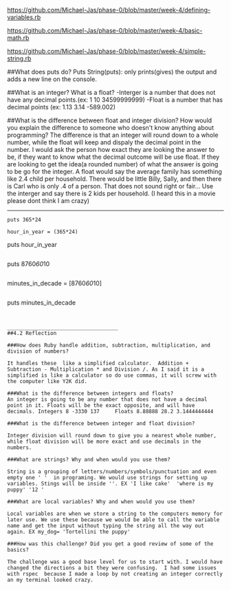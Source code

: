 
https://github.com/Michael-Jas/phase-0/blob/master/week-4/defining-variables.rb

https://github.com/Michael-Jas/phase-0/blob/master/week-4/basic-math.rb

https://github.com/Michael-Jas/phase-0/blob/master/week-4/simple-string.rb

##What does puts do?
Puts String(puts): only prints(gives) the output and adds a new line on the console.

##What is an integer? What is a float?
-Interger is a number that does not have any decimal points.(ex: 1   10   34599999999)
-Float is a number that has decimal points (ex: 1.13   3.14   -589.002)

##What is the difference between float and integer division? How would you explain the difference to someone who doesn't know anything about programming?
The difference is that an integer will round down to a whole number, while the float will keep and dispaly the decimal point in the number. I would ask the person how exact they are looking the answer to be, if they want to know what the decimal outcome will be use float. If they are looking to get the idea(a rounded number) of what the answer is going to be go for the integer.
A float would say the average family has something like 2.4 child per household. There would be little Billy, Sally, and then there is Carl who is only .4 of a person. That does not sound right or fair... Use the interger and say there is 2 kids per household. (I heard this in a movie please dont think I am crazy)

_____________________________________

```
puts 365*24
```
```
hour_in_year = (365*24)
```
puts hour_in_year
```

```
puts 8760*60*10
```
```
minutes_in_decade = [8760*60*10]
```
```
puts minutes_in_decade
```


____________________________________
##4.2 Reflection

###How does Ruby handle addition, subtraction, multiplication, and division of numbers?

It handles these  like a simplified calculator.  Addition +  Subtraction - Multiplication * and Division /. As I said it is a simplified is like a calculator so do use commas, it will screw with the computer like Y2K did.

###What is the difference between integers and floats?
An integer is going to be any number that does not have a decimal point in it. Floats will be the exact opposite, and will have decimals. Integers 8 -3330 137     Floats 8.88888 28.2 3.1444444444

###What is the difference between integer and float division?

Integer division will round down to give you a nearest whole number, while float division will be more exact and use decimals in the numbers.

###What are strings? Why and when would you use them?

String is a grouping of letters/numbers/symbols/punctuation and even empty one ' '  in programing. We would use strings for setting up variables. Stings will be inside ''. EX 'I like cake'  'where is my puppy' '12 '

###What are local variables? Why and when would you use them?

Local variables are when we store a string to the computers memory for later use. We use these because we would be able to call the variable name and get the input without typing the string all the way out again. EX my_dog= 'Tortellini the puppy'

###How was this challenge? Did you get a good review of some of the basics?

The challenge was a good base level for us to start with. I would have changed the directions a bit they were confusing.  I had some issues with rspec  because I made a loop by not creating an integer correctly an my terminal looked crazy.